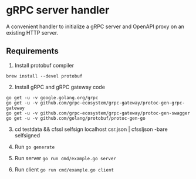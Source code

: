 # gRPC server handler

A convenient handler to initialize a gRPC server and OpenAPI proxy on an existing HTTP server.

## Requirements

1. Install protobuf compiler

```shell
brew install --devel protobuf
```

2. Install gRPC and gRPC gateway code

```shell
go get -u -v google.golang.org/grpc
go get -u -v github.com/grpc-ecosystem/grpc-gateway/protoc-gen-grpc-gateway
go get -u -v github.com/grpc-ecosystem/grpc-gateway/protoc-gen-swagger
go get -u -v github.com/golang/protobuf/protoc-gen-go
```

3. cd testdata && cfssl selfsign localhost csr.json | cfssljson -bare selfsigned

3. Run `go generate`

4. Run server `go run cmd/example.go server`

5. Run client `go run cmd/example.go client`
